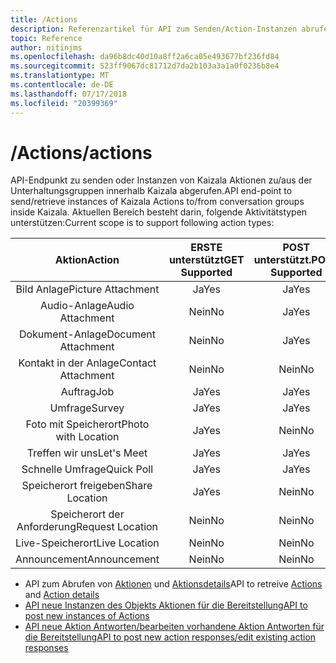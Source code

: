 ```yaml
---
title: /Actions
description: Referenzartikel für API zum Senden/Action-Instanzen abrufen
topic: Reference
author: nitinjms
ms.openlocfilehash: da96b8dc40d10a8ff2a6ca05e493677bf236fd84
ms.sourcegitcommit: 523ff9067dc81712d7da2b103a3a1a0f0236b8e4
ms.translationtype: MT
ms.contentlocale: de-DE
ms.lasthandoff: 07/17/2018
ms.locfileid: "20399369"
---
```

# <a name="actions"></a><span data-ttu-id="a0b49-103">/Actions</span><span class="sxs-lookup"><span data-stu-id="a0b49-103">/actions</span></span>
<span data-ttu-id="a0b49-104">API-Endpunkt zu senden oder Instanzen von Kaizala Aktionen zu/aus der Unterhaltungsgruppen innerhalb Kaizala abgerufen.</span><span class="sxs-lookup"><span data-stu-id="a0b49-104">API end-point to send/retrieve instances of Kaizala Actions to/from conversation groups inside Kaizala.</span></span> <span data-ttu-id="a0b49-105">Aktuellen Bereich besteht darin, folgende Aktivitätstypen unterstützen:</span><span class="sxs-lookup"><span data-stu-id="a0b49-105">Current scope is to support following action types:</span></span>

| <span data-ttu-id="a0b49-106">Aktion</span><span class="sxs-lookup"><span data-stu-id="a0b49-106">Action</span></span> | <span data-ttu-id="a0b49-107">ERSTE unterstützt</span><span class="sxs-lookup"><span data-stu-id="a0b49-107">GET Supported</span></span> | <span data-ttu-id="a0b49-108">POST unterstützt.</span><span class="sxs-lookup"><span data-stu-id="a0b49-108">POST Supported</span></span> | <span data-ttu-id="a0b49-109">Id</span><span class="sxs-lookup"><span data-stu-id="a0b49-109">Id</span></span> |
| :---: | :---: | :---: | :---: |
| <span data-ttu-id="a0b49-110">Bild Anlage</span><span class="sxs-lookup"><span data-stu-id="a0b49-110">Picture Attachment</span></span> | <span data-ttu-id="a0b49-111">Ja</span><span class="sxs-lookup"><span data-stu-id="a0b49-111">Yes</span></span> | <span data-ttu-id="a0b49-112">Ja</span><span class="sxs-lookup"><span data-stu-id="a0b49-112">Yes</span></span> | <span data-ttu-id="a0b49-113">Abbildung</span><span class="sxs-lookup"><span data-stu-id="a0b49-113">image</span></span> |
| <span data-ttu-id="a0b49-114">Audio-Anlage</span><span class="sxs-lookup"><span data-stu-id="a0b49-114">Audio Attachment</span></span> | <span data-ttu-id="a0b49-115">Nein</span><span class="sxs-lookup"><span data-stu-id="a0b49-115">No</span></span> | <span data-ttu-id="a0b49-116">Ja</span><span class="sxs-lookup"><span data-stu-id="a0b49-116">Yes</span></span> | <span data-ttu-id="a0b49-117">audio</span><span class="sxs-lookup"><span data-stu-id="a0b49-117">audio</span></span> |
| <span data-ttu-id="a0b49-118">Dokument-Anlage</span><span class="sxs-lookup"><span data-stu-id="a0b49-118">Document Attachment</span></span> | <span data-ttu-id="a0b49-119">Nein</span><span class="sxs-lookup"><span data-stu-id="a0b49-119">No</span></span> | <span data-ttu-id="a0b49-120">Ja</span><span class="sxs-lookup"><span data-stu-id="a0b49-120">Yes</span></span> | <span data-ttu-id="a0b49-121">document</span><span class="sxs-lookup"><span data-stu-id="a0b49-121">document</span></span> |
| <span data-ttu-id="a0b49-122">Kontakt in der Anlage</span><span class="sxs-lookup"><span data-stu-id="a0b49-122">Contact Attachment</span></span> | <span data-ttu-id="a0b49-123">Nein</span><span class="sxs-lookup"><span data-stu-id="a0b49-123">No</span></span> | <span data-ttu-id="a0b49-124">Nein</span><span class="sxs-lookup"><span data-stu-id="a0b49-124">No</span></span> | <span data-ttu-id="a0b49-125">N/V</span><span class="sxs-lookup"><span data-stu-id="a0b49-125">n/a</span></span> |
| <span data-ttu-id="a0b49-126">Auftrag</span><span class="sxs-lookup"><span data-stu-id="a0b49-126">Job</span></span> | <span data-ttu-id="a0b49-127">Ja</span><span class="sxs-lookup"><span data-stu-id="a0b49-127">Yes</span></span> | <span data-ttu-id="a0b49-128">Ja</span><span class="sxs-lookup"><span data-stu-id="a0b49-128">Yes</span></span> | <span data-ttu-id="a0b49-129">Auftrag</span><span class="sxs-lookup"><span data-stu-id="a0b49-129">job</span></span> |
| <span data-ttu-id="a0b49-130">Umfrage</span><span class="sxs-lookup"><span data-stu-id="a0b49-130">Survey</span></span> | <span data-ttu-id="a0b49-131">Ja</span><span class="sxs-lookup"><span data-stu-id="a0b49-131">Yes</span></span> | <span data-ttu-id="a0b49-132">Ja</span><span class="sxs-lookup"><span data-stu-id="a0b49-132">Yes</span></span> | <span data-ttu-id="a0b49-133">Umfrage</span><span class="sxs-lookup"><span data-stu-id="a0b49-133">survey</span></span> |
| <span data-ttu-id="a0b49-134">Foto mit Speicherort</span><span class="sxs-lookup"><span data-stu-id="a0b49-134">Photo with Location</span></span> | <span data-ttu-id="a0b49-135">Ja</span><span class="sxs-lookup"><span data-stu-id="a0b49-135">Yes</span></span> | <span data-ttu-id="a0b49-136">Nein</span><span class="sxs-lookup"><span data-stu-id="a0b49-136">No</span></span> | <span data-ttu-id="a0b49-137">photoWithLocation</span><span class="sxs-lookup"><span data-stu-id="a0b49-137">photoWithLocation</span></span> |
| <span data-ttu-id="a0b49-138">Treffen wir uns</span><span class="sxs-lookup"><span data-stu-id="a0b49-138">Let's Meet</span></span> | <span data-ttu-id="a0b49-139">Ja</span><span class="sxs-lookup"><span data-stu-id="a0b49-139">Yes</span></span> | <span data-ttu-id="a0b49-140">Ja</span><span class="sxs-lookup"><span data-stu-id="a0b49-140">Yes</span></span> | <span data-ttu-id="a0b49-141">letsmeet</span><span class="sxs-lookup"><span data-stu-id="a0b49-141">letsmeet</span></span> |
| <span data-ttu-id="a0b49-142">Schnelle Umfrage</span><span class="sxs-lookup"><span data-stu-id="a0b49-142">Quick Poll</span></span> | <span data-ttu-id="a0b49-143">Ja</span><span class="sxs-lookup"><span data-stu-id="a0b49-143">Yes</span></span> | <span data-ttu-id="a0b49-144">Ja</span><span class="sxs-lookup"><span data-stu-id="a0b49-144">Yes</span></span> | <span data-ttu-id="a0b49-145">Umfrage</span><span class="sxs-lookup"><span data-stu-id="a0b49-145">poll</span></span> |
| <span data-ttu-id="a0b49-146">Speicherort freigeben</span><span class="sxs-lookup"><span data-stu-id="a0b49-146">Share Location</span></span> | <span data-ttu-id="a0b49-147">Ja</span><span class="sxs-lookup"><span data-stu-id="a0b49-147">Yes</span></span> | <span data-ttu-id="a0b49-148">Nein</span><span class="sxs-lookup"><span data-stu-id="a0b49-148">No</span></span> | <span data-ttu-id="a0b49-149">shareLocation</span><span class="sxs-lookup"><span data-stu-id="a0b49-149">shareLocation</span></span> |
| <span data-ttu-id="a0b49-150">Speicherort der Anforderung</span><span class="sxs-lookup"><span data-stu-id="a0b49-150">Request Location</span></span> | <span data-ttu-id="a0b49-151">Nein</span><span class="sxs-lookup"><span data-stu-id="a0b49-151">No</span></span> | <span data-ttu-id="a0b49-152">Nein</span><span class="sxs-lookup"><span data-stu-id="a0b49-152">No</span></span> | <span data-ttu-id="a0b49-153">N/V</span><span class="sxs-lookup"><span data-stu-id="a0b49-153">n/a</span></span> |
| <span data-ttu-id="a0b49-154">Live-Speicherort</span><span class="sxs-lookup"><span data-stu-id="a0b49-154">Live Location</span></span> | <span data-ttu-id="a0b49-155">Nein</span><span class="sxs-lookup"><span data-stu-id="a0b49-155">No</span></span> | <span data-ttu-id="a0b49-156">Nein</span><span class="sxs-lookup"><span data-stu-id="a0b49-156">No</span></span> | <span data-ttu-id="a0b49-157">N/V</span><span class="sxs-lookup"><span data-stu-id="a0b49-157">n/a</span></span> |
| <span data-ttu-id="a0b49-158">Announcement</span><span class="sxs-lookup"><span data-stu-id="a0b49-158">Announcement</span></span> | <span data-ttu-id="a0b49-159">Nein</span><span class="sxs-lookup"><span data-stu-id="a0b49-159">No</span></span> | <span data-ttu-id="a0b49-160">Nein</span><span class="sxs-lookup"><span data-stu-id="a0b49-160">No</span></span> | <span data-ttu-id="a0b49-161">N/V</span><span class="sxs-lookup"><span data-stu-id="a0b49-161">n/a</span></span> |


*   <span data-ttu-id="a0b49-162">API zum Abrufen von [Aktionen](actions_get.md) und [Aktionsdetails](actionDetails.md)</span><span class="sxs-lookup"><span data-stu-id="a0b49-162">API to retreive [Actions](actions_get.md) and [Action details](actionDetails.md)</span></span>
*   [<span data-ttu-id="a0b49-163">API neue Instanzen des Objekts Aktionen für die Bereitstellung</span><span class="sxs-lookup"><span data-stu-id="a0b49-163">API to post new instances of Actions</span></span>](actions_post.md)
*   [<span data-ttu-id="a0b49-164">API neue Aktion Antworten/bearbeiten vorhandene Aktion Antworten für die Bereitstellung</span><span class="sxs-lookup"><span data-stu-id="a0b49-164">API to post new action responses/edit existing action responses</span></span>](action_responses.md)
